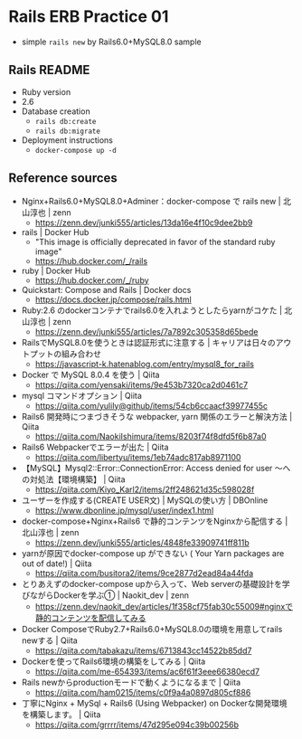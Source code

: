 # Rails ERB Practice 01
- simple `rails new` by Rails6.0+MySQL8.0 sample

## Rails README
- Ruby version
 - 2.6
- Database creation
  - `rails db:create`
  - `rails db:migrate`
- Deployment instructions
  - `docker-compose up -d`

## Reference sources
- Nginx+Rails6.0+MySQL8.0+Adminer：docker-compose で rails new | 北山淳也 | zenn
  - https://zenn.dev/junki555/articles/13da16e4f10c9dee2bb9
- rails | Docker Hub
  - "This image is officially deprecated in favor of the standard ruby image"
  - https://hub.docker.com/_/rails
- ruby | Docker Hub
  - https://hub.docker.com/_/ruby
- Quickstart: Compose and Rails | Docker docs
  - https://docs.docker.jp/compose/rails.html
- Ruby:2.6 のdockerコンテナでrails6.0を入れようとしたらyarnがコケた | 北山淳也 | zenn
  - https://zenn.dev/junki555/articles/7a7892c305358d65bede
- RailsでMySQL8.0を使うときは認証形式に注意する | キャリアは日々のアウトプットの組み合わせ
  - https://javascript-k.hatenablog.com/entry/mysql8_for_rails
- Docker で MySQL 8.0.4 を使う | Qiita
  - https://qiita.com/yensaki/items/9e453b7320ca2d0461c7
- mysql コマンドオプション | Qiita
  - https://qiita.com/yulily@github/items/54cb6ccaacf39977455c
- Rails6 開発時につまづきそうな webpacker, yarn 関係のエラーと解決方法 | Qiita
  - https://qiita.com/NaokiIshimura/items/8203f74f8dfd5f6b87a0
- Rails6 Webpackerでエラーが出た | Qiita
  - https://qiita.com/libertyu/items/1eb74adc817ab8971100
- 【MySQL】Mysql2::Error::ConnectionError: Access denied for user ～への対処法【環境構築】 | Qiita
  - https://qiita.com/Kiyo_Karl2/items/2ff248621d35c598028f
- ユーザーを作成する(CREATE USER文) | MySQLの使い方 | DBOnline
  - https://www.dbonline.jp/mysql/user/index1.html
- docker-compose+Nginx+Rails6 で静的コンテンツをNginxから配信する | 北山淳也 | zenn
  - https://zenn.dev/junki555/articles/4848fe33909741ff811b
- yarnが原因でdocker-compose up ができない ( Your Yarn packages are out of date!) | Qiita
  - https://qiita.com/busitora2/items/9ce2877d2ead84a44fda
- とりあえずのdocker-compose upから入って、Web serverの基礎設計を学びながらDockerを学ぶ① | Naokit_dev | zenn
  - https://zenn.dev/naokit_dev/articles/1f358cf75fab30c55009#nginxで静的コンテンツを配信してみる
- Docker ComposeでRuby2.7+Rails6.0+MySQL8.0の環境を用意してrails newする | Qiita
  - https://qiita.com/tabakazu/items/6713843cc14522b85dd7
- Dockerを使ってRails6環境の構築をしてみる | Qiita
  - https://qiita.com/me-654393/items/ac6f61f3eee66380ecd7
- Rails newからproductionモードで動くようになるまで | Qiita
  - https://qiita.com/ham0215/items/c0f9a4a0897d805cf886
- 丁寧にNginx + MySql + Rails6 (Using Webpacker) on Dockerな開発環境を構築します。 | Qiita
  - https://qiita.com/grrrr/items/47d295e094c39b00256b
